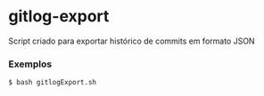 # gitlog-export

Script criado para exportar histórico de commits em formato JSON

### Exemplos

```console
$ bash gitlogExport.sh
```